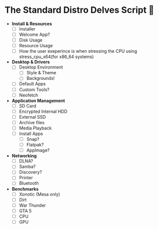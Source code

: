 # The Standard Distro Delves Script 📜

- **Install & Resources**
  - [ ] Installer
  - [ ] Welcome App?
  - [ ] Disk Usage
  - [ ] Resource Usage
  - [ ] How the user exeperince is when stressing the CPU using stress_cpu_x64(for x86_64 systems)
- **Desktop & Drivers**
  - [ ] Desktop Environment
    - [ ] Style & Theme
    - [ ] Backgrounds!
  - [ ] Default Apps
  - [ ] Custom Tools?
  - [ ] Neofetch
- **Application Management**
  - [ ] SD Card
  - [ ] Encrypted Internal HDD
  - [ ] External SSD
  - [ ] Archive files
  - [ ] Media Playback
  - [ ] Install Apps
    - [ ] Snap?
    - [ ] Flatpak?
    - [ ] AppImage?
- **Networking**
  - [ ] DLNA?
  - [ ] Samba?
  - [ ] Discovery?
  - [ ] Printer
  - [ ] Bluetooth
- **Benchmarks**
  - [ ] Xonotic (Mesa only)
  - [ ] Dirt
  - [ ] War Thunder
  - [ ] GTA 5
  - [ ] CPU
  - [ ] GPU
